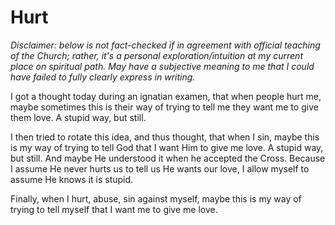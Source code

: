 # Hurt

_Disclaimer: below is not fact-checked if in agreement with official teaching of the Church;
rather, it's a personal exploration/intuition at my current place on spiritual path.
May have a subjective meaning to me that I could have failed to fully clearly express in writing._

I got a thought today
during an ignatian examen,
that when people hurt me,
maybe sometimes this is their way
of trying to tell me
they want me to give them love.
A stupid way, but still.

I then tried to rotate this idea,
and thus thought,
that when I sin,
maybe this is my way
of trying to tell God
that I want Him to give me love.
A stupid way, but still.
And maybe He understood it when he accepted the Cross.
Because I assume He never hurts us to tell us He wants our love,
I allow myself to assume He knows it is stupid.

Finally,
when I hurt, abuse, sin against myself,
maybe this is my way
of trying to tell myself
that I want me to give me love.
